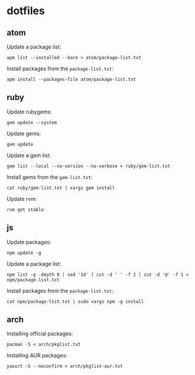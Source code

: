 # dotfiles

## atom

Update a package list:

```
apm list --installed --bare > atom/package-list.txt
```

Install packages from the `package-list.txt`:

```
apm install --packages-file atom/package-list.txt
```

## ruby

Update rubygems:

```
gem update --system
```

Update gems:

```
gem update
```

Update a gem list:

```
gem list --local --no-version --no-verbose > ruby/gem-list.txt
```

Install gems from the `gem-list.txt`:

```
cat ruby/gem-list.txt | xargs gem install
```

Update rvm:

```
rvm get stable
```

## js

Update packages:

```
npm update -g
```

Update a package list:

```
npm list -g -depth 0 | sed '1d' | cut -d ' ' -f 2 | cut -d '@' -f 1 > npm/package-list.txt
```

Install packages from the `package-list.txt`:

```
cat npm/package-list.txt | sudo xargs npm -g install
```

## arch

Installing official packages:

```
pacman -S < arch/pkglist.txt
```

Installing AUR packages:

```
yaourt -S --noconfirm < arch/pkglist-aur.txt
```
